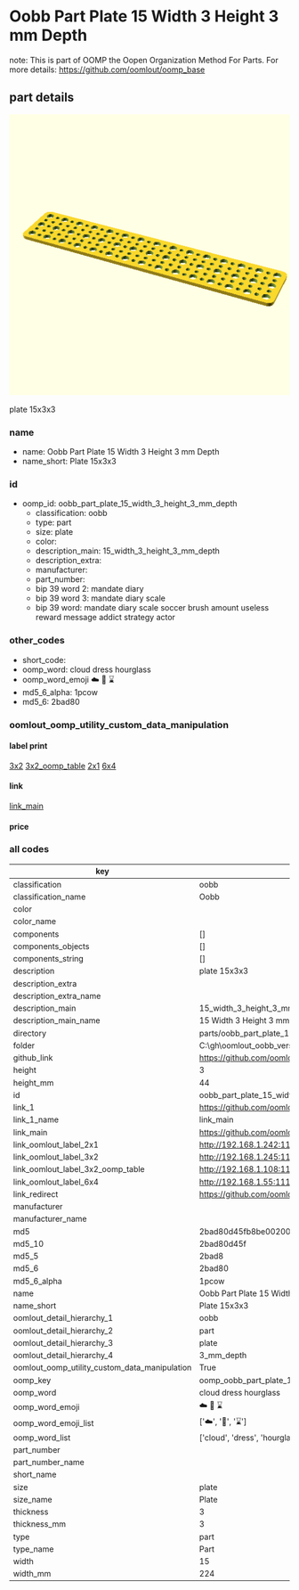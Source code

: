 # Oobb Part Plate 15 Width 3 Height 3 mm Depth  

note: This is part of OOMP the Oopen Organization Method For Parts. For more details: https://github.com/oomlout/oomp_base

##  part details
  

[![](3dpr.png)](3dpr.png)

plate 15x3x3



### name
* name: Oobb Part Plate 15 Width 3 Height 3 mm Depth
* name_short: Plate 15x3x3 
### id
* oomp_id: oobb_part_plate_15_width_3_height_3_mm_depth
  * classification: oobb
  * type: part
  * size: plate
  * color: 
  * description_main: 15_width_3_height_3_mm_depth
  * description_extra: 
  * manufacturer: 
  * part_number: 
  * bip 39 word 2: mandate diary
  * bip 39 word 3: mandate diary scale
  * bip 39 word: mandate diary scale soccer brush amount useless reward message addict strategy actor

### other_codes
* short_code: 
* oomp_word: cloud dress hourglass
* oomp_word_emoji :cloud: :dress: :hourglass:
* md5_6_alpha: 1pcow
* md5_6: 2bad80






### oomlout_oomp_utility_custom_data_manipulation
#### label print
[3x2](http://192.168.1.245:1112/?label=oomp%201pcow)
[3x2_oomp_table](http://192.168.1.108:1112/?label=oomp%201pcow)
[2x1](http://192.168.1.242:1112/?label=oomp%201pcow)
[6x4](http://192.168.1.55:1112/?label=oomp%201pcow)    

#### link

[link_main](https://github.com/oomlout/oomlout_oobb_version_4_generated_parts/tree/main/navigation_oomp/oobb/part/plate/15_width_3_height_3_mm_depth/part)                              

#### price







### all codes 
| key | value |  
| --- | --- |  
| classification | oobb |  
| classification_name | Oobb |  
| color |  |  
| color_name |  |  
| components | [] |  
| components_objects | [] |  
| components_string | [] |  
| description | plate 15x3x3 |  
| description_extra |  |  
| description_extra_name |  |  
| description_main | 15_width_3_height_3_mm_depth |  
| description_main_name | 15 Width 3 Height 3 mm Depth |  
| directory | parts/oobb_part_plate_15_width_3_height_3_mm_depth |  
| folder | C:\gh\oomlout_oobb_version_4_generated_parts\parts\oobb_part_plate_15_width_3_height_3_mm_depth |  
| github_link | https://github.com/oomlout/oomlout_oomp_part_src/tree/main/parts/oobb_part_plate_15_width_3_height_3_mm_depth |  
| height | 3 |  
| height_mm | 44 |  
| id | oobb_part_plate_15_width_3_height_3_mm_depth |  
| link_1 | https://github.com/oomlout/oomlout_oobb_version_4_generated_parts/tree/main/navigation_oomp/oobb/part/plate/15_width_3_height_3_mm_depth/part |  
| link_1_name | link_main |  
| link_main | https://github.com/oomlout/oomlout_oobb_version_4_generated_parts/tree/main/navigation_oomp/oobb/part/plate/15_width_3_height_3_mm_depth/part |  
| link_oomlout_label_2x1 | http://192.168.1.242:1112/?label=oomp%201pcow |  
| link_oomlout_label_3x2 | http://192.168.1.245:1112/?label=oomp%201pcow |  
| link_oomlout_label_3x2_oomp_table | http://192.168.1.108:1112/?label=oomp%201pcow |  
| link_oomlout_label_6x4 | http://192.168.1.55:1112/?label=oomp%201pcow |  
| link_redirect | https://github.com/oomlout/oomlout_oobb_version_4_generated_parts/tree/main/parts/oobb_plate_15_03_03 |  
| manufacturer |  |  
| manufacturer_name |  |  
| md5 | 2bad80d45fb8be00200e9cdd800f5438 |  
| md5_10 | 2bad80d45f |  
| md5_5 | 2bad8 |  
| md5_6 | 2bad80 |  
| md5_6_alpha | 1pcow |  
| name | Oobb Part Plate 15 Width 3 Height 3 mm Depth |  
| name_short | Plate 15x3x3  |  
| oomlout_detail_hierarchy_1 | oobb |  
| oomlout_detail_hierarchy_2 | part |  
| oomlout_detail_hierarchy_3 | plate |  
| oomlout_detail_hierarchy_4 | 3_mm_depth |  
| oomlout_oomp_utility_custom_data_manipulation | True |  
| oomp_key | oomp_oobb_part_plate_15_width_3_height_3_mm_depth |  
| oomp_word | cloud dress hourglass |  
| oomp_word_emoji | :cloud: :dress: :hourglass: |  
| oomp_word_emoji_list | [':cloud:', ':dress:', ':hourglass:'] |  
| oomp_word_list | ['cloud', 'dress', 'hourglass'] |  
| part_number |  |  
| part_number_name |  |  
| short_name |  |  
| size | plate |  
| size_name | Plate |  
| thickness | 3 |  
| thickness_mm | 3 |  
| type | part |  
| type_name | Part |  
| width | 15 |  
| width_mm | 224 |  
